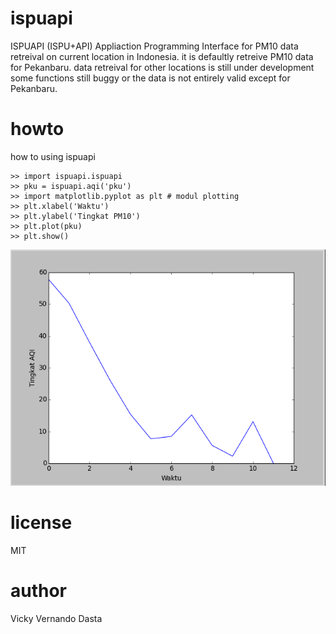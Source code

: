 # ispuapi

ISPUAPI (ISPU+API)
Appliaction Programming Interface
for PM10 data retreival on current location in Indonesia.
it is defaultly retreive PM10 data for Pekanbaru.
data retreival for other locations is still under development
some functions still buggy or the data is not entirely valid except
for Pekanbaru.

# howto

how to using ispuapi

```
>> import ispuapi.ispuapi
>> pku = ispuapi.aqi('pku')
>> import matplotlib.pyplot as plt # modul plotting
>> plt.xlabel('Waktu')
>> plt.ylabel('Tingkat PM10')
>> plt.plot(pku)
>> plt.show()
```
![hasil plotting](/img/img.png)


# license

MIT

# author

Vicky Vernando Dasta
